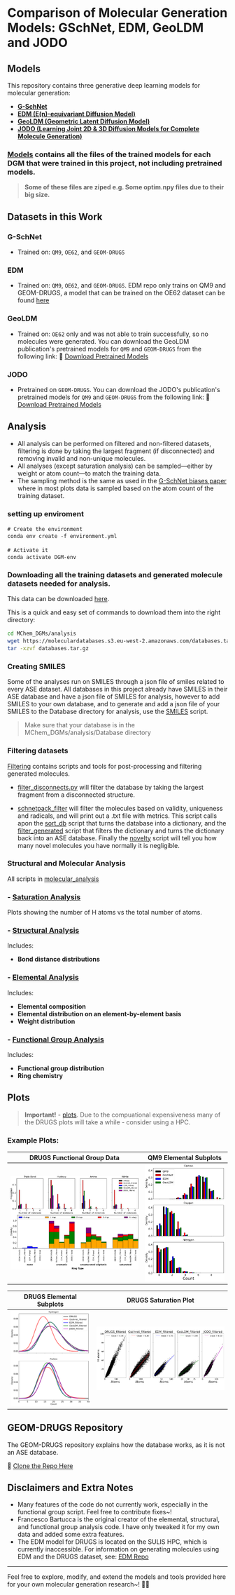 # Comparison of Molecular Generation Models: GSchNet, EDM, GeoLDM and JODO 

## Models 

This repository contains three generative deep learning models for molecular generation:

- [**G-SchNet**](https://github.com/atomistic-machine-learning/schnetpack-gschnet.git)
- [**EDM (E(n)-equivariant Diffusion Model)**](https://github.com/ehoogeboom/e3_diffusion_for_molecules.git)
- [**GeoLDM (Geometric Latent Diffusion Model)**](https://github.com/MinkaiXu/GeoLDM.git)
- [**JODO (Learning Joint 2D & 3D Diffusion Models for Complete Molecule Generation)**](https://github.com/GRAPH-0/JODO.git)

### [Models](/models/) contains all the files of the trained models for each DGM that were trained in this project, not including pretrained models.


> **Some of these files are ziped e.g. Some optim.npy files due to their big size.** 




## Datasets in this Work


### G-SchNet
- Trained on: `QM9`, `OE62`, and `GEOM-DRUGS`

### EDM
- Trained on: `QM9`, `OE62`, and `GEOM-DRUGS`. EDM repo only trains on QM9 and GEOM-DRUGS, a model that can be trained on the OE62 dataset can be found [here](https://github.com/Abdullah1186/OE62-Trainable-EDM.git)

### GeoLDM
- Trained on: `OE62` only and was not able to train successfully, so no molecules were generated. You can download the GeoLDM publication's pretrained models for `QM9` and `GEOM-DRUGS` from the following link:  🔗 [Download Pretrained Models](https://drive.google.com/drive/folders/1EQ9koVx-GA98kaKBS8MZ_jJ8g4YhdKsL)

### JODO 
- Pretrained on `GEOM-DRUGS`. You can download the JODO's publication's pretrained models for `QM9` and `GEOM-DRUGS` from the following link:  🔗 [Download Pretrained Models](https://zenodo.org/record/8002902/files/exp_uncond.zip)



## Analysis



- All analysis can be performed on filtered and non-filtered datasets, filtering is done by taking the largest fragment (if disconnected) and removing invalid and non-unique molecules.  
- All analyses (except saturation analysis) can be sampled—either by weight or atom count—to match the training data.  
- The sampling method is the same as used in the [G-SchNet biases paper](https://pubs.acs.org/doi/10.1021/acs.jcim.5c00665) where in most plots data is sampled based on the atom count of the training dataset.
### setting up enviroment 

```shell
# Create the environment
conda env create -f environment.yml

# Activate it
conda activate DGM-env
```

### Downloading all the training datasets and generated molecule datasets needed for analysis.

This data can be downloaded [here](ttps://moleculardatabases.s3.eu-west-2.amazonaws.com/databases.tar.gz).

This is a quick and easy set of commands to download them into the right directory:
```bash 
cd MChem_DGMs/analysis
wget https://moleculardatabases.s3.eu-west-2.amazonaws.com/databases.tar.gz
tar -xzvf databases.tar.gz
```

### Creating SMILES

Some of the analyses run on SMILES through a json file of smiles related to every ASE dataset. All databases in this project already have SMILES in their ASE database and have a json file of SMILES for analysis, however to add SMILES to your own database, and to generate and add a json file of your SMILES to the Database directory for analysis, use the [SMILES](analysis/scripts/database_manipulation/SMILES.py) script.

> Make sure that your database is in the MChem_DGMs/analysis/Database directory

### Filtering datasets

[Filtering](analysis/scripts/filtering) contains scripts and tools for post-processing and filtering generated molecules. 

- [filter_disconnects.py](analysis/scripts/filtering/filter_disconnects.py) will filter the database by taking the largest fragment from a disconnected structure.

- [schnetpack_filter](analysis/scripts/filtering/schnetpack_filter.sh) will filter the molecules based on validity, uniqueness and radicals, and will print out a .txt file with metrics. This script calls apon the [sort_db](analysis/scripts/filtering/sort_db.py) script that turns the database into a dictionary, and the [filter_generated](analysis/scripts/filtering/filter_generated.py) script that filters the dictionary and turns the dictionary back into an ASE database. Finally the [novelty](analysis/scripts/filtering/novelty.py) script will tell you how many novel molecules you have normally it is negligible. 





### Structural and Molecular Analysis

All scripts in  [molecular_analysis](analysis/scripts/molecular_analysis/)

###  - [Saturation Analysis](analysis/scripts/molecular_analysis/saturation_analysis.py)  
Plots showing the number of H atoms vs the total number of atoms.



###  - [Structural Analysis](analysis/scripts/molecular_analysis/structure_analysis.py)


Includes:
- **Bond distance distributions**





###  - [Elemental Analysis](analysis/scripts/molecular_analysis/elemental_composition_analysis.py)

Includes:
- **Elemental composition**
- **Elemental distribution on an element-by-element basis**
- **Weight distribution**



###  - [Functional Group Analysis](analysis/scripts/molecular_analysis/functional_group_analysis.py)

Includes:
- **Functional group distribution**
- **Ring chemistry**





## Plots

> **Important!** - [plots](analysis/plots/). Due to the compuational expensiveness many of the DRUGS plots will take a while - consider using a HPC. 

### **Example Plots**:

| DRUGS Functional Group Data | QM9 Elemental Subplots |
|---------------|--------------|
| <img src="analysis/Plots/DRUGS/filtered/fg_data.png" width="1000"> | <img src="analysis/Plots/QM9/arrays/subplots_QM9.png" width="550"> |

| DRUGS Elemental Subplots | DRUGS Saturation Plot |
|----------------|-----------------|
| <img src="analysis/Plots/DRUGS/arrays/subplots_DRUGS.png" width="600"> | <img src="analysis/Plots/DRUGS/filtered/saturation.png" width="1100"> |






## GEOM-DRUGS Repository

The GEOM-DRUGS repository explains how the database works, as it is not an ASE database.

🔗 [Clone the Repo Here](https://github.com/learningmatter-mit/geom.git)



## Disclaimers and Extra Notes

- Many features of the code do not currently work, especially in the functional group script. Feel free to contribute fixes~!
- Francesco Bartucca is the original creator of the elemental, structural, and functional group analysis code. I have only tweaked it for my own data and added some extra features.
- The EDM model for DRUGS is located on the SULIS HPC, which is currently inaccessible. For information on generating molecules using EDM and the DRUGS dataset, see: [EDM Repo](https://github.com/atomistic-machine-learning/schnetpack-gschnet.git)


---
Feel free to explore, modify, and extend the models and tools provided here for your own molecular generation research~! 💫🧪
